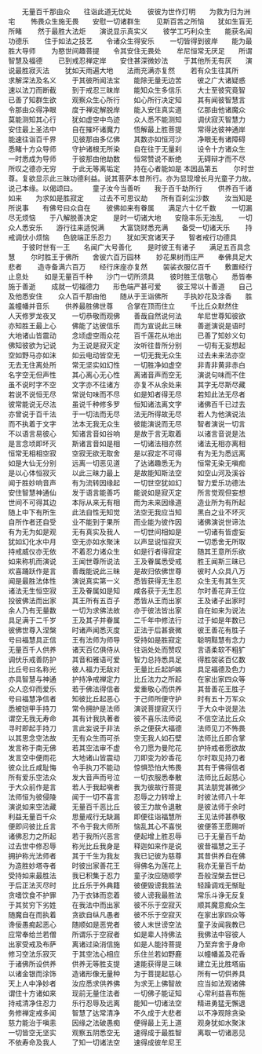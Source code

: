 <!-- { "loadSidebar": true } -->
　　无量百千那由众　　往诣此道无忧处
　　彼彼为世作灯明　　为救为归为洲宅
　　怖畏众生施无畏　　安慰一切诸群生
　　见斯百苦之所恼　　犹如生盲无所睹
　　然于最胜大法炬　　演说显示真实义
　　彼学工巧利众生　　能获名闻功德乐
　　住于如法之技艺　　令诸众生得安乐
　　一切皆得到彼岸　　能为最胜大导师
　　为愍世间趣菩提　　令其安住无畏处
　　牟尼恒常无厌足　　所谓智慧及福德
　　已到戒忍禅定岸　　安住甚深微妙法
　　于其他所无有厌　　演说最胜寂灭法
　　犹如天雨遍大地　　法雨充满亦复然
　　若有众生往其所　　求解深法及名义
　　于其彼所闻法宝　　能除无量无边苦
　　彼之广大诸疑惑　　速以法刀而断截
　　到于戒忍三昧岸　　能知众生多信乐
　　大士至彼究竟智　　已善了知群生欲
　　观察众生心所行　　如心所行决定知
　　其有闻彼智慧言　　令那由众得净眼
　　度于禅定解脱岸　　能入安住真实道
　　亿那由他诸魔众　　莫能测知其心行
　　犹如虚空中鸟迹　　众人悉不能测知
　　调伏寂灭智慧力　　安住最上圣法中
　　自在摧坏诸魔力　　悟解最上胜菩提
　　常得达彼神通岸　　能速往诣百千界
　　见彼那由多亿佛　　其数亦如恒河沙
　　净眼无有诸障碍　　悉睹十方众导师
　　守护诸根无所染　　自在往于无量刹
　　设令十方诸众生　　一时悉成为导师
　　于彼那由他劫数　　恒常赞说不断绝
　　无碍辩才而不尽　　所叹之德亦无穷
　　于此无等离垢定　　持在心者能如是
本因品第五
　　尔时世尊。复欲显示此三昧功德利益。说其菩萨本昔所行。亦为显现增长月光童子力故。说己本缘。以偈颂曰。
　　童子汝今当善听　　我于百千劫所行
　　供养百千诸如来　　为求如是胜寂定
　　过去不可思议劫　　所有百刹尘沙数
　　汝当知是所说事　　有佛号曰众自在
　　彼佛如来有眷属　　满足六十亿千数
　　一切漏尽无烦恼　　于八解脱善决定
　　是时一切诸大地　　安隐丰乐无浊乱
　　一切众人悉安乐　　游行往来适悦满
　　大富饶财悉充满　　备受一切诸天乐
　　持戒调伏小烦恼　　色貌端正乐忍力
　　犹如天宫诸天子　　智者戒行功德具
　　于彼时世有一王　　名闻广大号善化
　　是时彼王有诸子　　满足五百具念慧
　　尔时胜王于佛所　　舍彼六百万园林
　　妙花果树而庄严　　奉佛具足大悲者
　　造寺备满六百万　　经行床座亦复然
　　袈裟衣服亿百千　　敷置经行止息处
　　如是无量百千种　　沙门一切所须具
　　彼时胜王信敬心　　悉皆奉施于善逝
　　成就一切福德力　　形色端严甚可爱
　　彼王常以十善道　　自己及他悉安住
　　众人百千那由他　　随从于王诣佛所
　　手执妙花及涂香　　胜盖幢幡并音乐
　　供养最胜佛世尊　　合掌在顶而住立
　　千比丘众默然住　　人天修罗龙夜叉
　　一切恭敬而观佛　　善哉自然说何法
　　牟尼世尊知彼欲　　亦知胜王最上心
　　佛能了达彼信乐　　而为宣说此三昧
　　善逝演说是语时　　大地诸山皆震动
　　念顷虚空雨众花　　百千莲花从地出
　　已善了知妙义句　　佛知彼欲为记说
　　为王说是寂灭定　　汝听往昔所分别
　　一切有无妄想起　　空如野马亦如沫
　　如云电动皆空无　　一切无我无众生
　　过去未来法亦空　　无去无住离处所
　　常无坚实如幻性　　一切胜净如虚空
　　非青非黄非赤白　　名字空无但声性
　　其心离心无心性　　离诸音声而空无
　　演说句味而不住　　虽不说时字不空
　　文字亦不往诸方　　亦复不从余处来
　　其字无尽斯尽藏　　若说不说恒无尽
　　常说句味而不尽　　如是知者得无尽
　　若知此法无尽者　　彼常能说无尽法
　　虽说千种修多罗　　恒知诸法离文字
　　诸佛百千已过去　　亦曾说于百千法
　　于一切法而无尽　　法无所得故无尽
　　若人为他演说法　　而不执着于文字
　　法本无我无众生　　彼能演说而无尽
　　智者演说一切言　　不以语言易彼心
　　知诸言音如谷响　　是故于言无取着
　　以诸言音说是法　　是言念顷即坏灭
　　斯诸言音如是相　　一切诸法相亦然
　　诸法无相亦离相　　恒常无相相空寂
　　空寂无欲无取舍　　是以寂定不可得
　　有为无为悉远离　　如是大仙无分别
　　远离一切恶见道　　了达诸趣悉无为
　　恒常无染无嗔痴　　是以心体恒寂灭
　　以此三昧力最上　　是故能知斯法空
　　如空山河及溪谷　　闻于胜妙响音声
　　有为流转因缘起　　一切世空犹如幻
　　智力爱乐功德法　　安住智慧神通仙
　　发于语言能善巧　　能说如是寂灭定
　　所言觉观但妄想　　世间不可得其边
　　本际从来无有相　　而为未来因缘道
　　造业所为有所起　　随上中下有所生
　　此法自性无知觉　　法空无我应当知
　　黑白之业不坏灭　　自所作者还自受
　　业不能到于果所　　而业能为彼作因
　　诸佛演说世谛法　　有为无为如是观
　　无有真实及我人　　一切世间相如是
　　一切诸有皆虚妄　　犹如幻化水中月
　　空无亦如水聚沫　　以声显说恒寂灭
　　一切悉舍无所取　　持戒威仪亦无依
　　不着忍力诸众生　　如是行者得寂定
　　随其王意所乐欲　　如来称机而演说
　　王闻世尊所说法　　王及眷属悉受戒
　　胜王闻斯三昧已　　欢喜踊跃作是言
　　善哉能说此三昧　　是故归依佛世尊
　　彼时人众具八万　　闻是最胜法体性
　　演说真实第一义　　悉皆获得无生忍
　　众生无有其生灭　　诸法无生恒空寂
　　王及眷属如是知　　咸各获于无生忍
　　尔时善花弃王位　　投彼佛法而出家
　　其王所有五百子　　悉皆从王而出家
　　王及诸子出家时　　余人乃有无量数
　　一切为求佛法故　　亦于彼法皆出家
　　自在如来为说法　　具足满于二千岁
　　王及其子并眷属　　二千年中修法行
　　过于如是年数已　　彼佛世尊入涅槃
　　时诸声闻悉灭度　　正法于后甚衰微
　　彼王善花有胜子　　号曰福慧具正信
　　王有法师为师导　　受持如是胜寂定
　　聪明黠慧有念力　　无量百千人供养
　　诸天百亿俱侍从　　往诣处处而赞叹
　　言语柔软不粗犷　　调伏乐戒善防护
　　其音和雅语可爱　　智力总持悉具足
　　得胜袈裟百亿数　　比丘号曰名称光
　　彼人福力无敌对　　无量比丘起妒嫉
　　具足福德及色力　　亦具智慧与神通
　　护持净戒禅定力　　比丘法力之所起
　　在家出家四众等　　众人恋仰而爱乐
　　若于佛法得信者　　爱重敬心而供养
　　其昔善花王胜子　　号曰福慧净信者
　　知彼比丘起恶心　　于己师所便守护
　　时有五十万军众　　悉被铠甲手持刀
　　常令拥护是法师　　演说菩提寂灭行
　　于大众中说是法　　谓空无我无寿命
　　其有计我执著者　　彼不喜乐法师说
　　不信空法比丘众　　寻时即起手持刀
　　言此妄说于非法　　杀之便获大福德
　　法师见刀不怖畏　　以其思念空法故
　　无有众生而可杀　　空无我人如石壁
　　法师比丘即合掌　　发言称于南无佛
　　若其空法审不虚　　令刀愿为曼陀花
　　护持戒者愿欲故　　发言空中便雨花
　　大地诸山皆震动　　刀即变为妙香花
　　尔时取见持刀者　　彼众比丘咸耻悔
　　令手执刀不能动　　惊惧恐怕大怖畏
　　其有于佛得信者　　所有爱乐空法众
　　发大音声而号泣　　一切衣服悉奉散
　　法师比丘起慈心　　于大众前作是言
　　若人于我起嗔者　　我为彼故行菩提
　　其法朋党甚微少　　法师恒为彼侵陵
　　闻于一切不喜言　　忍辱之力转增上
　　时彼法师八十年　　演说如来空法藏
　　无量百千恶比丘　　彼王力故令退散
　　是彼法师于余时　　利益无量百千众
　　思量戒行无缺漏　　即便往诣福慧所
　　王见法师甚恭敬　　便即问彼比丘言
　　不令于我大师所　　恼乱其心不喜悦
　　彼便答王愿赐听　　诸佛忍力之所起
　　若于我所兴恶言　　便起增上胜忍辱
　　已于无量百千劫　　过去世中修忍辱
　　称光比丘我身是　　释迦如来作是说
　　彼昔福慧之王子　　拥护称光法师者
　　其于千生为我友　　我已记彼为慈尊
　　其昔供养自在佛　　为造胜妙塔寺者
　　时彼出家善花王　　得佛名为莲花上
　　我亦无量百千劫　　受持如来最胜法
　　我已积集于忍力　　童子汝应随顺学
　　吾般涅槃去世已　　于后正法灭尽时
　　比丘乐于外典籍　　彼便毁谤我胜法
　　轻躁调戏无惭耻　　贪嗜饮食不护罪
　　乃于衣钵而恋着　　彼人谤我最胜法
　　常乐斗诤无反复　　于其贫穷下劣姓
　　在我法中而出家　　彼不乐于空寂灭
　　顺其魔意痴众生　　随魔自在而执着
　　贪欲自纵凡愚者　　彼不乐于空寂灭
　　在家出家四众等　　谗佞愚痴起恶心
　　随顺如是恶党者　　彼人末世谤空法
　　童子汝闻我教已　　应常奉给兰若僧
　　所谓乐于空寂者　　如是辈人持佛法
　　我佛法中容彼人　　出家受戒及布萨
　　离诸过染消信施　　如是人能持菩提
　　乃至弃舍于身命　　修习空法乐寂灭
　　于其空法心相应　　乐住兰若如野鹿
　　以幢幡盖及花香　　于诸佛所设供养
　　供养无等胜支提　　速能获得是三昧
　　建立无比胜塔庙　　以诸金银而涂饰
　　造诸形像无量种　　为于菩提起慈心
　　所有一切供养具　　天上人中净妙者
　　汝应悉求供养佛　　为求无上佛智故
　　应当如法观诸佛　　谓住十方诸如来
　　现前无量住法者　　一切佛子能证知
　　心常利益喜布施　　持戒清净住忍力
　　乐行忍辱及远离　　能知一切诸法空
　　精进勇猛无懈退　　务修禅定戒多闻
　　智慧了达常清净　　不久成于大悲者
　　以不净观除贪染　　慈力能治于嗔恚
　　因缘之法破愚痴　　便得最上无上道
　　观身犹如水聚沫　　一切皆空无坚实
　　观察五阴悉空无　　速得成于最胜智
　　离取一切诸恶见　　不依寿命及我人
　　了知一切诸法空　　速得成彼牟尼王
